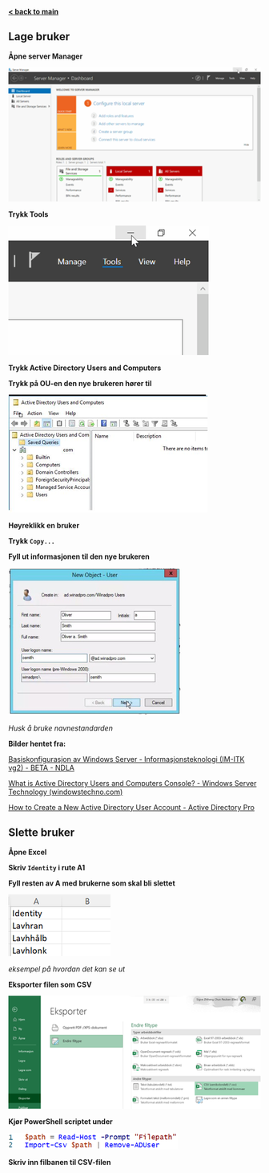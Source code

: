 [**< back to main**](../index.md)

## Lage bruker

**Åpne server Manager**

<img src="Images\2022-03-15-12-35-25-image.png" title="" alt="" width="512">

**Trykk Tools**

![](Images\2022-03-15-12-35-50-image.png)

**Trykk Active Directory Users and Computers**

**Trykk på OU-en den nye brukeren hører til**

![](Images\2022-03-15-12-37-40-image.png)

**Høyreklikk en bruker**

**Trykk `Copy...`**

**Fyll ut informasjonen til den nye brukeren**

![](Images\2022-03-15-12-38-36-image.png)

_Husk å bruke navnestandarden_

**Bilder hentet fra:**

[Basiskonfigurasjon av Windows Server - Informasjonsteknologi (IM-ITK vg2) - BETA - NDLA](https://ndla.no/subject:1:83cd145e-3412-4f06-8de6-961bae9ff452/topic:1:c2c479d4-421a-45c7-8d2c-bff5f4c46c80/topic:1:4520c763-ccea-4897-a2bd-7a7ddabea88a/topic:1:4584b191-d4d7-4557-bb93-450d66431749/resource:4e308c45-6048-4638-9bbf-7c8d8a01cd8a)

[What is Active Directory Users and Computers Console? - Windows Server Technology
(windowstechno.com)](https://www.windowstechno.com/what-is-active-directory-users-and-computers-console/)

[How to Create a New Active Directory User Account - Active Directory Pro](https://activedirectorypro.com/how-to-create-a-new-active-directory-user-account/)

## Slette bruker

**Åpne Excel**

**Skriv `Identity` i rute A1**

**Fyll resten av A med brukerne som skal bli slettet**

![](Images\2022-03-15-12-42-51-image.png)

_eksempel på hvordan det kan se ut_

**Eksporter filen som CSV**

![](Images\2022-03-15-12-43-21-image.png)

**Kjør PowerShell scriptet under**

![](Images\2022-03-15-12-43-49-image.png)

**Skriv inn filbanen til CSV-filen**
